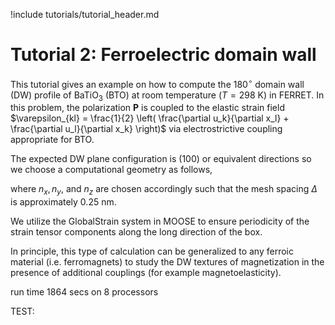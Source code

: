 !include tutorials/tutorial_header.md

# Tutorial 2: Ferroelectric domain wall

This tutorial gives an example on how to compute the $180^\circ$ domain wall (DW) profile of $\mathrm{BaTiO}_3$ (BTO) at room temperature ($T = 298$ K) in FERRET. In this problem, the polarization $\mathbf{P}$ is coupled to the elastic strain field $\varepsilon_{kl} = \frac{1}{2} \left( \frac{\partial u_k}{\partial x_l} + \frac{\partial u_l}{\partial x_k} \right)$ via electrostrictive coupling appropriate for BTO.

The expected DW plane configuration is (100) or equivalent directions so we choose a computational geometry as follows,



where $n_x, n_y,$ and $n_z$ are chosen accordingly such that the mesh spacing $\Delta$ is approximately 0.25 nm.


We utilize the GlobalStrain system in MOOSE to ensure periodicity of the strain tensor components along the long direction of the box.


In principle, this type of calculation can be generalized to any ferroic material (i.e. ferromagnets) to study the DW textures of magnetization in the presence of additional couplings (for example magnetoelasticity).



run time 1864 secs on 8 processors

TEST: 
